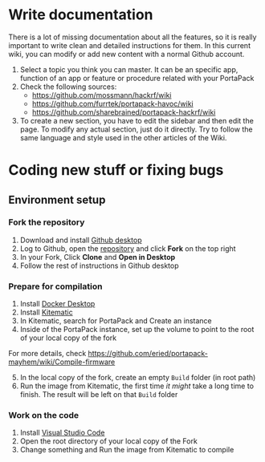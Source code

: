 # Write documentation

There is a lot of missing documentation about all the features, so it is really important to write clean and detailed instructions for them. In this current wiki, you can modify or add new content with a normal Github account. 

1. Select a topic you think you can master. It can be an specific app, function of an app or feature or procedure related with your PortaPack
2. Check the following sources:
    * https://github.com/mossmann/hackrf/wiki
    * https://github.com/furrtek/portapack-havoc/wiki
    * https://github.com/sharebrained/portapack-hackrf/wiki
3. To create a new section, you have to edit the sidebar and then edit the page. To modify any actual section, just do it directly. Try to follow the same language and style used in the other articles of the Wiki.

# Coding new stuff or fixing bugs

## Environment setup

### Fork the repository
1. Download and install [Github desktop](https://desktop.github.com/)
2. Log to Github, open the [repository](https://github.com/eried/portapack-mayhem) and click **Fork** on the top right
3. In your Fork, Click **Clone** and **Open in Desktop**
4. Follow the rest of instructions in Github desktop

### Prepare for compilation
1. Install [Docker Desktop](https://www.docker.com/products/docker-desktop)
2. Install [Kitematic](https://github.com/docker/kitematic/releases)
3. In Kitematic, search for PortaPack and Create an instance
4. Inside of the PortaPack instance, set up the volume to point to the root of your local copy of the fork

For more details, check https://github.com/eried/portapack-mayhem/wiki/Compile-firmware

5. In the local copy of the fork, create an empty `Build` folder (in root path)
6. Run the image from Kitematic, the first time _it might_ take a long time to finish. The result will be left on that `Build` folder

### Work on the code
1. Install [Visual Studio Code](https://code.visualstudio.com/download)
2. Open the root directory of your local copy of the Fork
3. Change something and Run the image from Kitematic to compile